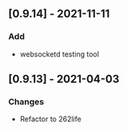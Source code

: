 ## [0.9.14] - 2021-11-11
### Add
- websocketd testing tool

## [0.9.13] - 2021-04-03
### Changes
- Refactor to 262life


